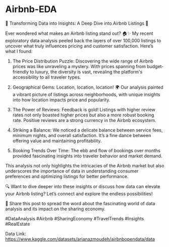# Airbnb-EDA


🌟 Transforming Data into Insights: A Deep Dive into Airbnb Listings 🌟

Ever wondered what makes an Airbnb listing stand out? 🏠✨ My recent exploratory data analysis peeled back the layers of over 100,000 listings to uncover what truly influences pricing and customer satisfaction. Here’s what I found:

1. The Price Distribution Puzzle: Discovering the wide range of Airbnb prices was like unraveling a mystery. With prices spanning from budget-friendly to luxury, the diversity is vast, revealing the platform's accessibility to all traveler types.

2. Geographical Gems: Location, location, location! 🌍 Our analysis painted a vibrant picture of listings across neighborhoods, with unique insights into how location impacts price and popularity.

3. The Power of Reviews: Feedback is gold! Listings with higher review rates not only boasted higher prices but also a more robust booking rate. Positive reviews are a strong currency in the Airbnb ecosystem.

4. Striking a Balance: We noticed a delicate balance between service fees, minimum nights, and overall satisfaction. It’s a fine dance between offering value and maintaining profitability.

5. Booking Trends Over Time: The ebb and flow of bookings over months provided fascinating insights into traveler behavior and market demand.

This analysis not only highlights the intricacies of the Airbnb market but also underscores the importance of data in understanding consumer preferences and optimizing listings for better performance.

🔍 Want to dive deeper into these insights or discuss how data can elevate your Airbnb listing? Let’s connect and explore the endless possibilities!

🔄 Share this post to spread the word about the fascinating world of data analysis and its impact on the sharing economy.

#DataAnalysis #Airbnb #SharingEconomy #TravelTrends #Insights #RealEstate

Data Link: https://www.kaggle.com/datasets/arianazmoudeh/airbnbopendata/data
